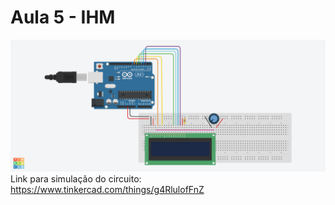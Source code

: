 # Aula 5 - IHM
![Screenshot](Imagem%205.png)
Link para simulação do circuito: https://www.tinkercad.com/things/g4RlulofFnZ

